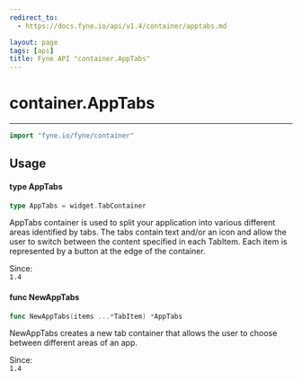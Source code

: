 ```yaml
---
redirect_to:
  - https://docs.fyne.io/api/v1.4/container/apptabs.md

layout: page
tags: [api]
title: Fyne API "container.AppTabs"
---
```



# container.AppTabs
---
```go
import "fyne.io/fyne/container"
```

## Usage

#### type AppTabs

```go
type AppTabs = widget.TabContainer
```

AppTabs container is used to split your application into various different areas identified by tabs. The tabs contain text and/or an icon and allow the user to switch between the content specified in each TabItem. Each item is represented by a button at the edge of the container.


<div class="since">Since: <code>
1.4</code></div>

#### func  NewAppTabs

```go
func NewAppTabs(items ...*TabItem) *AppTabs
```
NewAppTabs creates a new tab container that allows the user to choose between different areas of an app.


<div class="since">Since: <code>
1.4</code></div>
